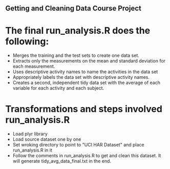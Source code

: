 ## Getting and Cleaning Data Course Project

# The final run_analysis.R does the following:

* Merges the training and the test sets to create one data set.
* Extracts only the measurements on the mean and standard deviation for each measurement.
* Uses descriptive activity names to name the activities in the data set
* Appropriately labels the data set with descriptive activity names.
* Creates a second, independent tidy data set with the average of each variable for each activity and each subject.

# Transformations and steps involved run_analysis.R

* Load plyr library
* Load source dataset one by one
* Set wroking directory to point to "UCI HAR Dataset" and place run_analysis.R in it 
* Follow the comments in run_analysis.R to get and clean this dataset. It will generate tidy_avg_data_final.txt in the end.
